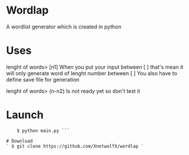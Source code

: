 # Wordlap
A wordlist generator which is created in python

# Uses
lenght of words> [n1]
		When you put your input between [ ] that's mean it will only generate word of lenght number between [ ] 
You also have to define save file for generation

lenght of words> (n-n2)
Is not ready yet so don't test it
# Launch
``` $ cd wordlap
    $ python main.py ```

# Download 
` $ git clone https://github.com/XnetwolfX/wordlap `
